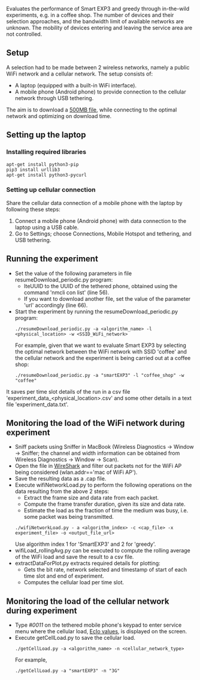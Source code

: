 Evaluates the performance of Smart EXP3 and greedy through in-the-wild experiments, e.g. in a coffee shop. The number of devices and their selection approaches, and the bandwidth limit of available networks are unknown. The mobility of devices entering and leaving the service area are not controlled.

## Setup
A selection had to be made between 2 wireless networks, namely a public WiFi network and a cellular network. The setup consists of:
* A laptop (equipped with a built-in WiFi interface).
* A mobile phone (Android phone) to provide connection to the cellular network through USB tethering.

The aim is to download a [500MB file](http://www.speedtest.com.sg/), while connecting to the optimal network and optimizing on download time.

## Setting up the laptop
### Installing required libraries
```
apt-get install python3-pip
pip3 install urllib3
apt-get install python3-pycurl
```

### Setting up cellular connection
Share the cellular data connection of a mobile phone with the laptop by following these steps:
1. Connect a mobile phone (Android phone) with data connection to the laptop using a USB cable.
2. Go to Settings; choose Connections, Mobile Hotspot and tethering, and USB tethering.

## Running the experiment
* Set the value of the following parameters in file resumeDownload_periodic.py program:
  * lteUUID to the UUID of the tethered phone, obtained using the command 'nmcli con list' (line 56).
  * If you want to download another file, set the value of the parameter 'url' accordingly (line 66).
* Start the experiment by running the resumeDownload_periodic.py program:
  ```
  ./resumeDownload_periodic.py -a <algorithm_name> -l <physical_location> -w <SSID_WiFi_network>
  ```
  For example, given that we want to evaluate Smart EXP3 by selecting the optimal network between the WiFi network with SSID 'coffee' and the cellular network and the experiment is being carried out at a coffee shop:
  ```
  ./resumeDownload_periodic.py -a "smartEXP3" -l "coffee_shop" -w "coffee"
  ```
It saves per time slot details of the run in a csv file 'experiment_data_<algorithmName>_<timestamp>_<physical_location>.csv' and some other details in a text file 'experiment_data.txt'.
 
## Monitoring the load of the WiFi network during experiment
* Sniff packets using Sniffer in MacBook (Wireless Diagnostics -> Window -> Sniffer; the channel and width information can be obtained from Wireless Diagnostics -> Window -> Scan).
* Open the file in [WireShark](http://www.wireshark.org/) and filter out packets not for the WiFi AP being considered (wlan.addr=='mac of WiFi AP').
* Save the resulting data as a .cap file.
* Execute wifiNetworkLoad.py to perform the following operations on the data resulting from the above 2 steps:
  * Extract the frame size and data rate from each packet.
  * Compute the frame transfer duration, given its size and data rate.
  * Estimate the load as the fraction of time the medium was busy, i.e. some packet was being transmitted.
  ```
  ./wifiNetworkLoad.py - a <algorithm_index> -c <cap_file> -x experiment_file> -o <output_file_url>
  ```
  Use algorithm index 1 for 'SmartEXP3' and 2 for 'greedy'.  
* wifiLoad_rollingAvg.py can be executed to compute the rolling average of the WiFi load and save the result to a csv file.
* extractDataForPlot.py extracts required details for plotting:
  * Gets the bit rate, network selected and timestamp of start of each time slot and end of experiment.
  * Computes the cellular load per time slot.

## Monitoring the load of the cellular network during experiment
* Type *#0011* on the tethered mobile phone's keypad to enter service menu where the cellular load, [EcIo values](https://dl.acm.org/citation.cfm?id=2500447), is displayed on the screen. 
* Execute getCellLoad.py to save the cellular load.
  ```
  ./getCellLoad.py -a <algorithm_name> -n <cellular_network_type>
  ```
  For example,
  ```
  ./getCellLoad.py -a "smartEXP3" -n "3G"
  ```
